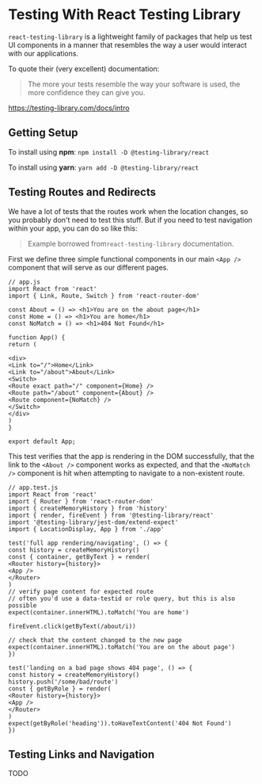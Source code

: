 # Testing With React Testing Library

`react-testing-library` is a lightweight family of packages that help us test UI components in a manner that resembles the way a user would interact with our applications.

To quote their (very excellent) documentation:

> The more your tests resemble the way your software is used, the more confidence they can give you.

https://testing-library.com/docs/intro

## Getting Setup

To install using **npm**: `npm install -D @testing-library/react`

To install using **yarn**: `yarn add -D @testing-library/react`

## Testing Routes and Redirects

We have a lot of tests that the routes work when the location changes, so you probably don't need to test this stuff. But if you need to test navigation within your app, you can do so like this:

> Example borrowed from`react-testing-library` documentation.

First we define three simple functional components in our main `<App />` component that will serve as our different pages.

```
// app.js
import React from 'react'
import { Link, Route, Switch } from 'react-router-dom'

const About = () => <h1>You are on the about page</h1>
const Home = () => <h1>You are home</h1>
const NoMatch = () => <h1>404 Not Found</h1>

function App() {
return (

<div>
<Link to="/">Home</Link>
<Link to="/about">About</Link>
<Switch>
<Route exact path="/" component={Home} />
<Route path="/about" component={About} />
<Route component={NoMatch} />
</Switch>
</div>
)
}

export default App;
```

This test verifies that the app is rendering in the DOM successfully, that the link to the `<About />` component works as expected, and that the `<NoMatch />` component is hit when attempting to navigate to a non-existent route.

```
// app.test.js
import React from 'react'
import { Router } from 'react-router-dom'
import { createMemoryHistory } from 'history'
import { render, fireEvent } from '@testing-library/react'
import '@testing-library/jest-dom/extend-expect'
import { LocationDisplay, App } from './app'

test('full app rendering/navigating', () => {
const history = createMemoryHistory()
const { container, getByText } = render(
<Router history={history}>
<App />
</Router>
)
// verify page content for expected route
// often you'd use a data-testid or role query, but this is also possible
expect(container.innerHTML).toMatch('You are home')

fireEvent.click(getByText(/about/i))

// check that the content changed to the new page
expect(container.innerHTML).toMatch('You are on the about page')
})

test('landing on a bad page shows 404 page', () => {
const history = createMemoryHistory()
history.push('/some/bad/route')
const { getByRole } = render(
<Router history={history}>
<App />
</Router>
)
expect(getByRole('heading')).toHaveTextContent('404 Not Found')
})
```

## Testing Links and Navigation

TODO
